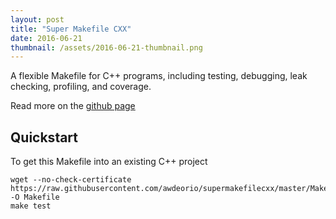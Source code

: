 ```yaml
---
layout: post
title: "Super Makefile CXX"
date: 2016-06-21
thumbnail: /assets/2016-06-21-thumbnail.png
---
```


A flexible Makefile for C++ programs, including testing, debugging, leak checking, profiling, and coverage.

Read more on the [github page](https://github.com/awdeorio/supermakefilecxx)

## Quickstart
To get this Makefile into an existing C++ project

```
wget --no-check-certificate https://raw.githubusercontent.com/awdeorio/supermakefilecxx/master/Makefile -O Makefile
make test
```

